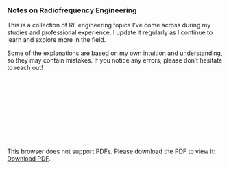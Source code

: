 <h3> Notes on Radiofrequency Engineering </h3>

This is a collection of RF engineering topics I've come across during my studies and professional experience. I update it regularly as I continue to learn and explore more in the field.

Some of the explanations are based on my own intuition and understanding, so they may contain mistakes. If you notice any errors, please don’t hesitate to reach out!

<object data="https://paulxu.me/assets/pdf_notes/rf_engineering_notes.pdf" type="application/pdf" width="700px" height="1500px">
    <embed src="https://paulxu.me/assets/pdf_notes/rf_engineering_notes.pdf">
        <p>This browser does not support PDFs. Please download the PDF to view it: <a href="https://paulxu.me/assets/pdf_notes/rf_engineering_notes.pdf">Download PDF</a>.</p>
    </embed>
</object>